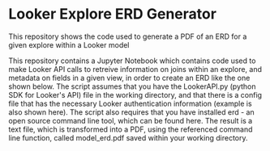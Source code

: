 # Looker Explore ERD Generator
This repository shows the code used to generate a PDF of an ERD for a given explore within a Looker model

This repository contains a Jupyter Notebook which contains code used to make Looker API calls to retreive information on joins within an explore, and metadata on fields in a given view, in order to create an ERD like the one shown below. The script assumes that you have the LookerAPI.py (python SDK for Looker's API) file in the working directory, and that there is a config file that has the necessary Looker authentication information (example is also shown here). The script also requires that you have installed erd - an open source command line tool, which can be found here. The result is a text file, which is transformed into a PDF, using the referenced command line function, called model_erd.pdf saved within your working directory. 

